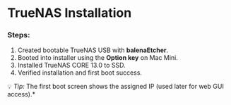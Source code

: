 # TrueNAS Installation

### Steps:
1. Created bootable TrueNAS USB with **balenaEtcher**.
2. Booted into installer using the **Option key** on Mac Mini.
3. Installed TrueNAS CORE 13.0 to SSD.
4. Verified installation and first boot success.

💡 *Tip:* The first boot screen shows the assigned IP (used later for web GUI access).*